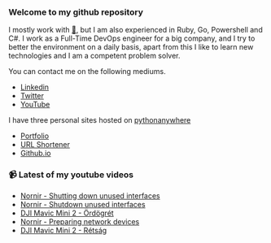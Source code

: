 ### Welcome to my github repository

I mostly work with [:snake:](https://www.python.org/), but I am also experienced in Ruby, Go, Powershell and C#. I work as a Full-Time DevOps engineer for a big company, and I try to better the environment on a daily basis, apart from this I like to learn new technologies and I am a competent problem solver.

You can contact me on the following mediums.
- [Linkedin](https://www.linkedin.com/in/r3ap3rpy)
- [Twitter](https://twitter.com/r3ap3rpy)
- [YouTube](https://www.youtube.com/channel/UC1qkMXH8d2I9DDAtBSeEHqg)

I have three personal sites hosted on [pythonanywhere](https://www.pythonanywhere.com/)
- [Portfolio](http://r3ap3rpy.pythonanywhere.com/)
- [URL Shortener](http://shortenpy.pythonanywhere.com/)
- [Github.io](https://r3ap3rpy.github.io/)

### :video_camera: Latest of my youtube videos
<!-- YOUTUBE:START -->
- [Nornir - Shutting down unused interfaces](https://www.youtube.com/watch?v=iI9l5kjjeGE)
- [Nornir - Shutdown unused interfaces](https://www.youtube.com/watch?v=GpSe7NPFGQ4)
- [DJI Mavic Mini 2  - Ördögrét](https://www.youtube.com/watch?v=UGMlRwHhIAQ)
- [Nornir - Preparing network devices](https://www.youtube.com/watch?v=kMRwa2Pg-0E)
- [DJI Mavic Mini 2 - Rétság](https://www.youtube.com/watch?v=kt5Z7E9R5nM)
<!-- YOUTUBE:END -->

